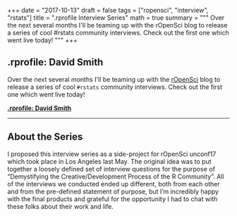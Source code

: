 +++
date = "2017-10-13"
draft = false
tags = ["ropensci", "interview", "rstats"]
title = ".rprofile Interview Series"
math = true
summary = """
Over the next several months I'll be teaming up with the rOpenSci blog to release a series of cool #rstats community interviews. Check out the first one which went live today!
"""
+++

## .rprofile: David Smith

Over the next several months I'll be teaming up with the [rOpenSci](https://ropensci.org/) blog to release a series of cool `#rstats` community interviews. Check out the first one which went live today! 

[**.rprofile: David Smith**](https://ropensci.org/blog/blog/2017/10/13/rprofile-david-smith)

----

## About the Series

I proposed this interview series as a side-project for rOpenSci unconf17 which took place in Los Angeles last May. The original idea was to put together a loosely defined set of interview questions for the purpose of “Demystifying the Creative/Development Process of the R Community”. All of the interviews we conducted ended up different, both from each other and from the pre-defined statement of purpose, but I’m incredibly happy with the final products and grateful for the opportunity I had to chat with these folks about their work and life.

